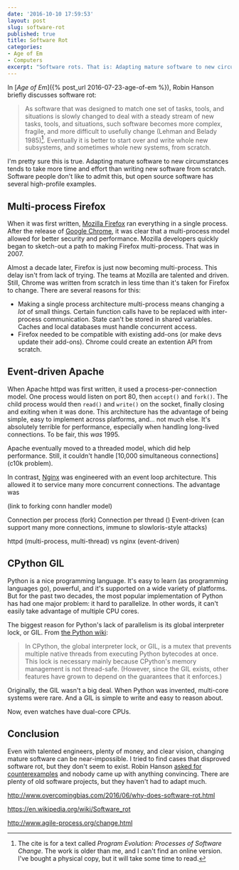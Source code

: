```yaml
---
date: '2016-10-10 17:59:53'
layout: post
slug: software-rot
published: true
title: Software Rot
categories:
- Age of Em
- Computers
excerpt: "Software rots. That is: Adapting mature software to new circumstances tends to take more time and effort than writing new software from scratch. Software people don't like to admit this, but open source software has several high-profile examples."
---
```


In [*Age of Em*]({% post_url 2016-07-23-age-of-em %}), Robin Hanson briefly discusses software rot:

> As software that was designed to match one set of tasks, tools, and situations is slowly changed to deal with a steady stream of new tasks, tools, and situations, such software becomes more complex, fragile, and more difficult to usefully change (Lehman and Belady 1985)[^Lehman]. Eventually it is better to start over and write whole new subsystems, and sometimes whole new systems, from scratch.

I'm pretty sure this is true. Adapting mature software to new circumstances tends to take more time and effort than writing new software from scratch. Software people don't like to admit this, but open source software has several high-profile examples.


## Multi-process Firefox

When it was first written, [Mozilla Firefox](https://en.wikipedia.org/wiki/Firefox) ran everything in a single process. After the release of [Google Chrome](https://en.wikipedia.org/wiki/Google_Chrome), it was clear that a multi-process model allowed for better security and performance. Mozilla developers quickly began to sketch-out a path to making Firefox multi-process. That was in 2007.

Almost a decade later, Firefox is just now becoming multi-process. This delay isn't from lack of trying. The teams at Mozilla are talented and driven. Still, Chrome was written from scratch in less time than it's taken for Firefox to change. There are several reasons for this:

- Making a single process architecture multi-process means changing a *lot* of small things. Certain function calls have to be replaced with inter-process communication. State can't be stored in shared variables. Caches and local databases must handle concurrent access.
- Firefox needed to be compatible with existing add-ons (or make devs update their add-ons). Chrome could create an extention API from scratch.


## Event-driven Apache

When Apache httpd was first written, it used a process-per-connection model. One process would listen on port 80, then `accept()` and `fork()`. The child process would then `read()` and `write()` on the socket, finally closing and exiting when it was done. This architecture has the advantage of being simple, easy to implement across platforms, and… not much else. It's absolutely terrible for performance, especially when handling long-lived connections. To be fair, this *was* 1995.

Apache eventually moved to a threaded model, which did help performance. Still, it couldn't handle [10,000 simultaneous connections](c10k problem).

In contrast, [Nginx](https://www.nginx.com) was engineered with an event loop architecture. This allowed it to service many more concurrent connections. The advantage was


(link to forking conn handler model)

Connection per process (fork)
Connection per thread ()
Event-driven (can support many more connections, immune to slowloris-style attacks)


httpd (multi-process, multi-thread) vs nginx (event-driven)



## CPython GIL

Python is a nice programming language. It's easy to learn (as programming languages go), powerful, and it's supported on a wide variety of platforms. But for the past two decades, the most popular implementation of Python has had one major problem: it hard to parallelize. In other words, it can't easily take advantage of multiple CPU cores.

The biggest reason for Python's lack of parallelism is its global interpreter lock, or GIL. From [the Python wiki](https://wiki.python.org/moin/GlobalInterpreterLock):

> In CPython, the global interpreter lock, or GIL, is a mutex that prevents multiple native threads from executing Python bytecodes at once. This lock is necessary mainly because CPython's memory management is not thread-safe. (However, since the GIL exists, other features have grown to depend on the guarantees that it enforces.)

Originally, the GIL wasn't a big deal. When Python was invented, multi-core systems were rare. And a GIL is simple to write and easy to reason about. 

Now, even watches have dual-core CPUs.



## Conclusion

Even with talented engineers, plenty of money, and clear vision, changing mature software can be near-impossible. I tried to find cases that disproved software rot, but they don't seem to exist. Robin Hanson [asked for counterexamples](https://twitter.com/robinhanson/status/616982698305974272) and nobody came up with anything convincing. There are plenty of old software projects, but they haven't had to adapt much.




http://www.overcomingbias.com/2016/06/why-does-software-rot.html

https://en.wikipedia.org/wiki/Software_rot

http://www.agile-process.org/change.html


[^Lehman]: The cite is for a text called *Program Evolution: Processes of Software Change*. The work is older than me, and I can't find an online version. I've bought a physical copy, but it will take some time to read.
